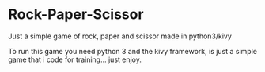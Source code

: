 # Rock-Paper-Scissor
Just a simple game of rock, paper and scissor made in python3/kivy

To run this game you need python 3 and the kivy framework, is just a simple game that i code for training...
just enjoy.

